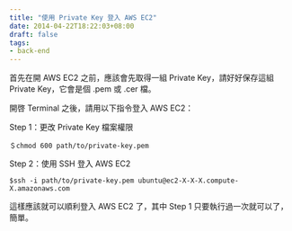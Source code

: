 ```yaml
---
title: "使用 Private Key 登入 AWS EC2"
date: 2014-04-22T18:22:03+08:00
draft: false
tags:
- back-end
---
```


首先在開 AWS EC2 之前，應該會先取得一組 Private Key，請好好保存這組 Private Key，它會是個 .pem 或 .cer 檔。

開啓 Terminal 之後，請用以下指令登入 AWS EC2：

Step 1：更改 Private Key 檔案權限

    ＄chmod 600 path/to/private-key.pem

Step 2：使用 SSH 登入 AWS EC2

    $ssh -i path/to/private-key.pem ubuntu@ec2-X-X-X.compute-X.amazonaws.com

這樣應該就可以順利登入 AWS EC2 了，其中 Step 1 只要執行過一次就可以了，簡單。
